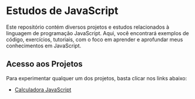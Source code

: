 # Estudos de JavaScript

Este repositório contém diversos projetos e estudos relacionados à linguagem de programação JavaScript. Aqui, você encontrará exemplos de código, exercícios, tutoriais, com o foco em aprender e aprofundar meus conhecimentos em JavaScript.

## Acesso aos Projetos

Para experimentar qualquer um dos projetos, basta clicar nos links abaixo:

- [Calculadora JavaScript](https://natansalvadorligabo.github.io/javascript/Calculator/)
